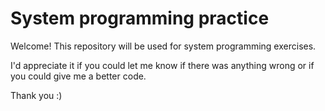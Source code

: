 System programming practice
===========================

Welcome! This repository will be used for system programming exercises.

I'd appreciate it if you could let me know if there was anything wrong or if you could give me a better code. 

Thank you :)
